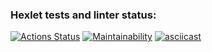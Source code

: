 ### Hexlet tests and linter status:
[![Actions Status](https://github.com/Vladimirshkarin/python-project-49/actions/workflows/hexlet-check.yml/badge.svg)](https://github.com/Vladimirshkarin/python-project-49/actions)
[![Maintainability](https://api.codeclimate.com/v1/badges/2bb5b23839f92b27c2e1/maintainability)](https://codeclimate.com/github/Vladimirshkarin/python-project-49/maintainability)
[![asciicast](https://asciinema.org/a/n3dCx1auwWi6RsT8CLLnxkPsk.svg)](https://asciinema.org/a/n3dCx1auwWi6RsT8CLLnxkPsk)
